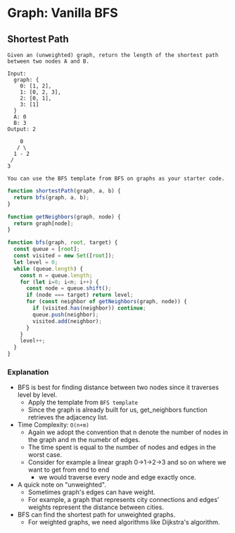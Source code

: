 # Graph: Vanilla BFS
## Shortest Path
```
Given an (unweighted) graph, return the length of the shortest path between two nodes A and B.

Input:
  graph: {
    0: [1, 2],
    1: [0, 2, 3],
    2: [0, 1],
    3: [1]
  }
  A: 0
  B: 3
Output: 2

    0
   / \
  1 - 2
 /
3

You can use the BFS template from BFS on graphs as your starter code.
```
```javascript
function shortestPath(graph, a, b) {
  return bfs(graph, a, b);
}

function getNeighbors(graph, node) {
  return graph[node];
}

function bfs(graph, root, target) {
  const queue = [root];
  const visited = new Set([root]);
  let level = 0;
  while (queue.length) {
    const n = queue.length;
    for (let i=0; i<n; i++) {
      const node = queue.shift();
      if (node === target) return level;
      for (const neighbor of getNeighbors(graph, node)) {
        if (visited.has(neighbor)) continue;
        queue.push(neighbor);
        visited.add(neighbor);
      }
    }
    level++;
  }
}
```
### Explanation
- BFS is best for finding distance between two nodes since it traverses level by level.
  - Apply the template from `BFS template`
  - Since the graph is already built for us, get_neighbors function retrieves the adjacency list.
- Time Complexity: `O(n+m)`
  - Again we adopt the convention that n denote the number of nodes in the graph and m the numebr of edges.
  - The time spent is equal to the number of nodes and edges in the worst case.
  - Consider for example a linear graph 0->1->2->3 and so on where we want to get from end to end
    - we would traverse every node and edge exactly once.
- A quick note on "unweighted".
  - Sometimes graph's edges can have weight.
  - For example, a graph that represents city connections and edges' weights represent the distance between cities.
- BFS can find the shortest path for unweighted graphs.
  - For weighted graphs, we need algorithms like Dijkstra's algorithm.
